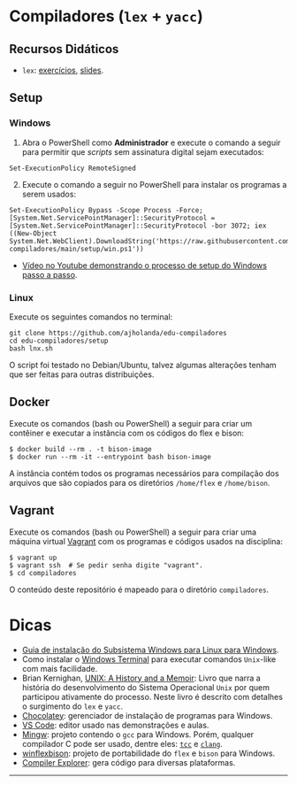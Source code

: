 # Compiladores (`lex` + `yacc`)

## Recursos Didáticos

- `lex`: [exercícios](https://drive.google.com/file/d/19C753Z-0h0hborx7PcxvgWmSTw0GQ2ct/view?usp=sharing), [slides](https://drive.google.com/file/d/1xpTNwOqVL5dnu9XB7Y8XJ3rmWlpclUoJ/view?usp=sharing).

## Setup

### Windows

1. Abra o PowerShell como **Administrador** e execute o comando a seguir
para permitir que _scripts_ sem assinatura digital sejam executados:

```
Set-ExecutionPolicy RemoteSigned
```

2. Execute o comando a seguir no PowerShell para instalar os programas
a serem usados:

```
Set-ExecutionPolicy Bypass -Scope Process -Force; [System.Net.ServicePointManager]::SecurityProtocol = [System.Net.ServicePointManager]::SecurityProtocol -bor 3072; iex ((New-Object System.Net.WebClient).DownloadString('https://raw.githubusercontent.com/ajholanda/edu-compiladores/main/setup/win.ps1'))
```

- [Vídeo no Youtube demonstrando o processo de setup do Windows passo a passo](https://youtu.be/p8euvHbGVxc).

### Linux

Execute os seguintes comandos no terminal:

```
git clone https://github.com/ajholanda/edu-compiladores
cd edu-compiladores/setup
bash lnx.sh
```

O script foi testado no Debian/Ubuntu, talvez algumas alterações tenham que ser feitas para outras distribuições.


## Docker

Execute os comandos (bash ou PowerShell) a seguir para criar um contêiner 
e executar a instância com os códigos do flex e bison:

```
$ docker build --rm . -t bison-image
$ docker run --rm -it --entrypoint bash bison-image
```

A instância contém todos os programas necessários para compilação dos arquivos
que são copiados para os diretórios `/home/flex` e `/home/bison`.

## Vagrant

Execute os comandos (bash ou PowerShell) a seguir para criar uma
máquina virtual [Vagrant](https://www.vagrantup.com/) 
com os programas e códigos usados na disciplina:

```
$ vagrant up
$ vagrant ssh  # Se pedir senha digite "vagrant".
$ cd compiladores
```

O conteúdo deste repositório é mapeado para o diretório `compiladores`.

# Dicas

- [Guia de instalação do Subsistema Windows para Linux para Windows](https://learn.microsoft.com/pt-br/windows/wsl/install).
- Como instalar o [Windows Terminal](https://www.microsoft.com/pt-br/p/windows-terminal/9n0dx20hk701) para executar comandos `Unix`-like com mais facilidade.
-  Brian Kernighan, [UNIX: A History and a Memoir](https://www.amazon.com.br/UNIX-History-English-Brian-Kernighan-ebook/dp/B07ZQHX3R1):
Livro que narra a história do desenvolvimento do Sistema Operacional `Unix` por quem participou ativamente
do processo. Neste livro é descrito com detalhes o surgimento do `lex` e `yacc`.
- [Chocolatey](https://chocolatey.org/): gerenciador de instalação de programas para Windows.
- [VS Code](https://code.visualstudio.com/download): editor usado nas demonstrações e aulas.
- [Mingw](https://www.mingw-w64.org/): projeto contendo o `gcc` para Windows. Porém, qualquer compilador C pode ser usado, dentre eles: [`tcc`](https://bellard.org/tcc/) e
[`clang`](https://clang.llvm.org/).
- [winflexbison](https://github.com/lexxmark/winflexbison/releases): projeto de portabilidade do `flex` e `bison` para Windows.
- [Compiler Explorer](https://godbolt.org/): gera código para diversas plataformas.

---
